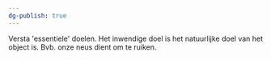 ```yaml
---
dg-publish: true
---
```

Versta 'essentiele' doelen. Het inwendige doel is het natuurlijke doel van het object is. Bvb. onze neus dient om te ruiken.